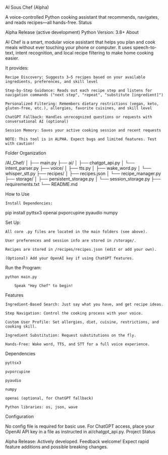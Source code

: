 AI Sous Chef (Alpha)

A voice-controlled Python cooking assistant that recommends, navigates, and reads recipes—all hands-free.
Status

Alpha Release (active development)
Python Version: 3.8+
About

AI Chef is a smart, modular voice assistant that helps you plan and cook meals without ever touching your phone or computer. It uses speech-to-text, intent recognition, and local recipe filtering to make home cooking easier.

It provides:

    Recipe Discovery: Suggests 3–5 recipes based on your available ingredients, preferences, and skill level

    Step-by-Step Guidance: Reads out each recipe step and listens for navigation commands ("next step", "repeat", "substitute [ingredient]")

    Personalized Filtering: Remembers dietary restrictions (vegan, keto, gluten-free, etc.), allergies, favorite cuisines, and skill level

    ChatGPT Fallback: Handles unrecognized questions or requests with conversational AI (optional)

    Session Memory: Saves your active cooking session and recent requests

    NOTE: This tool is in ALPHA. Expect bugs and limited features. Test with caution!

Folder Organization

/AI_Chef/
│
├── main.py
├── ai/
│   ├── chatgpt_api.py
│   └── intent_parser.py
├── voice/
│   ├── tts.py
│   ├── wake_word.py
│   └── whisper_stt.py
├── recipes/
│   ├── recipes.json
│   └── recipe_manager.py
├── storage/
│   ├── persistent_storage.py
│   └── session_storage.py
├── requirements.txt
└── README.md

How to Use

    Install Dependencies:

pip install pyttsx3 openai pvporcupine pyaudio numpy

Set Up:

    All core .py files are located in the main folders (see above).

    User preferences and session info are stored in /storage/.

    Recipes are stored in /recipes/recipes.json (edit or add your own).

    (Optional) Add your OpenAI key if using ChatGPT features.

Run the Program:

    python main.py

        Speak "Hey Chef" to begin!

Features

    Ingredient-Based Search: Just say what you have, and get recipe ideas.

    Step Navigation: Control the cooking process with your voice.

    Custom User Profile: Set allergies, diet, cuisine, restrictions, and cooking skill.

    Ingredient Substitution: Request substitutions on the fly.

    Hands-Free: Wake word, TTS, and STT for a full voice experience.

Dependencies

    pyttsx3

    pvporcupine

    pyaudio

    numpy

    openai (optional, for ChatGPT fallback)

    Python libraries: os, json, wave

Configuration

No config file is required for basic use.
For ChatGPT access, place your OpenAI API key in a file as instructed in ai/chatgpt_api.py.
Project Status

Alpha Release:
Actively developed. Feedback welcome!
Expect rapid feature additions and possible breaking changes.